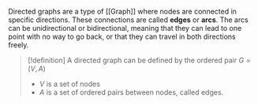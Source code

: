 Directed graphs are a type of [[Graph]] where nodes are connected in specific directions. These connections are called **edges** or **arcs**. The arcs can be unidirectional or bidirectional, meaning that they can lead to one point with no way to go back, or that they can travel in both directions freely.

>[!definition]
>A directed graph can be defined by the ordered pair $G = (V, A)$
>- $V$  is a set of nodes
>- $A$  is a set of ordered pairs between nodes, called edges.